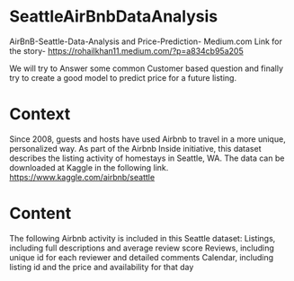 # SeattleAirBnbDataAnalysis
AirBnB-Seattle-Data-Analysis and Price-Prediction-
Medium.com Link for the story-
https://rohailkhan11.medium.com/?p=a834cb95a205

We will try to Answer some common Customer based question and finally try to create a good model to predict price for a future listing.

# Context
Since 2008, guests and hosts have used Airbnb to travel in a more unique, personalized way. As part of the Airbnb Inside initiative, this dataset describes the listing activity of homestays in Seattle, WA.
The data can be downloaded at Kaggle in the following link.
https://www.kaggle.com/airbnb/seattle 
# Content
The following Airbnb activity is included in this Seattle dataset:
Listings, including full descriptions and average review score Reviews, including unique id for each reviewer and detailed comments Calendar, including listing id and the price and availability for that day

